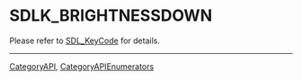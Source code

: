 # SDLK_BRIGHTNESSDOWN

Please refer to [SDL_KeyCode](SDL_KeyCode) for details.

----
[CategoryAPI](CategoryAPI), [CategoryAPIEnumerators](CategoryAPIEnumerators)

